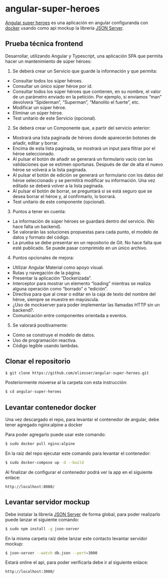 # angular-super-heroes

[Angular super heroes](https://github.com/eliesser/angular-super-heroes) es una aplicación en angular configuranda con [docker](https://www.docker.io) usando como api mockup la librería [JSON Server](https://www.npmjs.com/package/json-server).

## Prueba técnica frontend

Desarrollar, utilizando Angular y Typescript, una aplicación SPA que permita hacer un mantenimiento de súper héroes:

1. Se deberá crear un Servicio que guarde la información y que permita:
* Consultar todos los súper héroes.
* Consultar un único súper héroe por id.
* Consultar todos los súper héroes que contienen, en su nombre, el valor de un parámetro enviado en la petición. Por ejemplo, si enviamos “man” devolverá “Spiderman”, “Superman”, “Manolito el fuerte”, etc.
* Modificar un súper héroe.
* Eliminar un súper héroe.
* Test unitario de este Servicio (opcional).

2. Se deberá crear un Componente que, a partir del servicio anterior:
* Mostrará una lista paginada de héroes donde aparecerán botones de añadir, editar y borrar.
* Encima de esta lista paginada, se mostrará un input para filtrar por el héroe seleccionado.
* Al pulsar el botón de añadir se generará un formulario vacío con las validaciones que se estimen oportunas. Después de dar de alta el nuevo héroe se volverá a la lista paginada.
* Al pulsar el botón de edición se generará un formulario con los datos del héroe seleccionado y se permitirá modificar su información. Una vez editado se deberá volver a la lista paginada.
* Al pulsar el botón de borrar, se preguntará si se está seguro que se desea borrar el héroe y, al confirmarlo, lo borrará.
* Test unitario de este componente (opcional).

3. Puntos a tener en cuenta:

* La información de súper héroes se guardará dentro del servicio. (No hace falta un backend).
* Se valorarán las soluciones propuestas para cada punto, el modelo de datos y formato del código.
* La prueba se debe presentar en un repositorio de Git. No hace falta que esté publicado. Se puede pasar comprimido en un único archivo.

4. Puntos opcionales de mejora:

* Utilizar Angular Material como apoyo visual.
* Rutas y navegación de la página.
* Presentar la aplicación “Dockerizada”.
* Interceptor para mostrar un elemento “loading” mientras se realiza alguna operación como “borrado” o “edición”.
* Directiva para que al crear o editar en la caja de texto del nombre del héroe, siempre se muestre en mayúscula.
* ¿Uso de mockserver para poder implementar las llamadas HTTP sin un backend?.
* Comunicación entre componentes orientada a eventos.

5. Se valorará positivamente:
* Cómo se construye el modelo de datos.
* Uso de programación reactiva.
* Código legible usando lambdas.



## Clonar el repositorio

```bash
$ git clone https://github.com/eliesser/angular-super-heroes.git
```

Posteriormente moverse al la carpeta con esta instrucción:

```bash
$ cd angular-super-heroes
```


## Levantar contenedor docker

Una vez descargado el repo, para levantar el contenedor de angular, debe tener agregado nginx:alpine a docker

Para poder agregarlo puede usar este comando:

```bash
$ sudo docker pull nginx:alpine
```

En la raíz del repo ejecutar este comando para levantar el contenedor: 

```bash
$ sudo docker-compose up -d --build
```

Al finalizar de configurar el contenedor podrá ver la app en el siguiente enlace:

```
http://localhost:8080/
```


## Levantar servidor mockup

Debe instalar la librería [JSON Server](https://www.npmjs.com/package/json-server) de forma global, para poder realizarlo puede lanzar el siguiente comando: 

```bash
$ sudo npm install -g json-server
```

En la misma carpeta raíz debe lanzar este contacto levantar servidor mockup: 

```bash
$ json-server --watch db.json --port=3000
```

Estará online el api, para poder verificarla debe ir al siguiente enlace:

```
http://localhost:3000/
```
